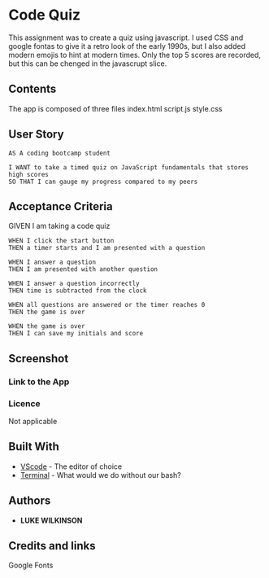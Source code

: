 # Code Quiz
This assignment was to create a quiz using javascript. I used CSS and google fontas to give it a retro look of the early 1990s, but I also added modern emojis to hint at modern times. Only the top 5 scores are recorded, but this can be chenged in the javascrupt slice.

## Contents
<p>
The app is composed of three files
index.html script.js style.css
</p>

## User Story
<p>
    
    AS A coding bootcamp student
    
    I WANT to take a timed quiz on JavaScript fundamentals that stores high scores
    SO THAT I can gauge my progress compared to my peers
   
</p>

## Acceptance Criteria 
<p>
    GIVEN I am taking a code quiz

    WHEN I click the start button
    THEN a timer starts and I am presented with a question
    
    WHEN I answer a question
    THEN I am presented with another question
    
    WHEN I answer a question incorrectly
    THEN time is subtracted from the clock
    
    WHEN all questions are answered or the timer reaches 0
    THEN the game is over
    
    WHEN the game is over
    THEN I can save my initials and score

</p>

## Screenshot



### Link to the App


### Licence
Not applicable

## Built With
* [VScode](https://code.visualstudio.com/) - The editor of choice
* [Terminal](https:///) - What would we do without our bash?

## Authors
* **LUKE WILKINSON**

## Credits and links
Google Fonts